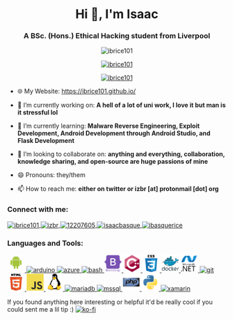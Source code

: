 <h1 align="center">Hi 👋, I'm Isaac</h1>
<h3 align="center">A BSc. (Hons.) Ethical Hacking student from Liverpool</h3>
<p align="center">
	<img src="https://komarev.com/ghpvc/?username=ibrice101&label=Profile%20views&color=0e75b6&style=flat" alt="ibrice101" />
</p>
<p align="center">
	<a href="https://github.com/ryo-ma/github-profile-trophy">
		<img src="https://github-profile-trophy.vercel.app/?username=ibrice101" alt="ibrice101" />
	</a>
</p>
<p align="center">
	<a href="https://twitter.com/ibrice101" target="blank">
		<img src="https://img.shields.io/twitter/follow/ibrice101?logo=twitter&style=for-the-badge" alt="ibrice101" />
	</a>
</p>

- 🌐 My Website: https://ibrice101.github.io/

- 🔭 I’m currently working on: **A hell of a lot of uni work, I love it but man is it stressful lol**

- 🌱 I’m currently learning: **Malware Reverse Engineering, Exploit Development, Android Development through Android Studio, and Flask Development**

- 👯 I’m looking to collaborate on: **anything and everything, collaboration, knowledge sharing, and open-source are huge passions of mine**

- 😄 Pronouns: they\/them

- 📫 How to reach me: **either on twitter or izbr [at] protonmail [dot] org**


<h3 align="left">Connect with me:</h3>
<p align="left">
	<a href="https://twitter.com/ibrice101" target="blank">
		<img align="center" src="https://raw.githubusercontent.com/rahuldkjain/github-profile-readme-generator/master/src/images/icons/Social/twitter.svg" alt="ibrice101" height="30" width="40" />
	</a>
	<a href="https://linkedin.com/in/izbr" target="blank">
		<img align="center" src="https://raw.githubusercontent.com/rahuldkjain/github-profile-readme-generator/master/src/images/icons/Social/linked-in-alt.svg" alt="izbr" height="30" width="40" />
	</a>
	<a href="https://stackoverflow.com/users/12207605" target="blank">
		<img align="center" src="https://raw.githubusercontent.com/rahuldkjain/github-profile-readme-generator/master/src/images/icons/Social/stack-overflow.svg" alt="12207605" height="30" width="40" />
	</a>
	<a href="https://instagram.com/isaacbasque" target="blank">
		<img align="center" src="https://raw.githubusercontent.com/rahuldkjain/github-profile-readme-generator/master/src/images/icons/Social/instagram.svg" alt="isaacbasque" height="30" width="40" />
	</a>
	<a href="https://www.hackerrank.com/ibasquerice" target="blank">
		<img align="center" src="https://raw.githubusercontent.com/rahuldkjain/github-profile-readme-generator/master/src/images/icons/Social/hackerrank.svg" alt="ibasquerice" height="30" width="40" />
	</a>
</p>
<h3 align="left">Languages and Tools:</h3>
<p align="left">
	<a href="https://developer.android.com" target="_blank">
		<img src="https://raw.githubusercontent.com/devicons/devicon/master/icons/android/android-original-wordmark.svg" alt="android" width="40" height="40"/>
	</a>
	<a href="https://www.arduino.cc/" target="_blank">
		<img src="https://cdn.worldvectorlogo.com/logos/arduino-1.svg" alt="arduino" width="40" height="40"/>
	</a>
	<a href="https://azure.microsoft.com/en-in/" target="_blank">
		<img src="https://www.vectorlogo.zone/logos/microsoft_azure/microsoft_azure-icon.svg" alt="azure" width="40" height="40"/>
	</a>
	<a href="https://www.gnu.org/software/bash/" target="_blank">
		<img src="https://www.vectorlogo.zone/logos/gnu_bash/gnu_bash-icon.svg" alt="bash" width="40" height="40"/>
	</a>
	<a href="https://getbootstrap.com" target="_blank">
		<img src="https://raw.githubusercontent.com/devicons/devicon/master/icons/bootstrap/bootstrap-plain-wordmark.svg" alt="bootstrap" width="40" height="40"/>
	</a>
	<a href="https://www.w3schools.com/cpp/" target="_blank">
		<img src="https://raw.githubusercontent.com/devicons/devicon/master/icons/cplusplus/cplusplus-original.svg" alt="cplusplus" width="40" height="40"/>
	</a>
	<a href="https://www.w3schools.com/css/" target="_blank">
		<img src="https://raw.githubusercontent.com/devicons/devicon/master/icons/css3/css3-original-wordmark.svg" alt="css3" width="40" height="40"/>
	</a>
	<a href="https://www.docker.com/" target="_blank">
		<img src="https://raw.githubusercontent.com/devicons/devicon/master/icons/docker/docker-original-wordmark.svg" alt="docker" width="40" height="40"/>
	</a>
	<a href="https://dotnet.microsoft.com/" target="_blank">
		<img src="https://raw.githubusercontent.com/devicons/devicon/master/icons/dot-net/dot-net-original-wordmark.svg" alt="dotnet" width="40" height="40"/>
	</a>
	<a href="https://git-scm.com/" target="_blank">
		<img src="https://www.vectorlogo.zone/logos/git-scm/git-scm-icon.svg" alt="git" width="40" height="40"/>
	</a>
	<a href="https://www.w3.org/html/" target="_blank">
		<img src="https://raw.githubusercontent.com/devicons/devicon/master/icons/html5/html5-original-wordmark.svg" alt="html5" width="40" height="40"/>
	</a>
	<a href="https://developer.mozilla.org/en-US/docs/Web/JavaScript" target="_blank">
		<img src="https://raw.githubusercontent.com/devicons/devicon/master/icons/javascript/javascript-original.svg" alt="javascript" width="40" height="40"/>
	</a>
	<a href="https://www.linux.org/" target="_blank">
		<img src="https://raw.githubusercontent.com/devicons/devicon/master/icons/linux/linux-original.svg" alt="linux" width="40" height="40"/>
	</a>
	<a href="https://mariadb.org/" target="_blank">
		<img src="https://www.vectorlogo.zone/logos/mariadb/mariadb-icon.svg" alt="mariadb" width="40" height="40"/>
	</a>
	<a href="https://www.microsoft.com/en-us/sql-server" target="_blank">
		<img src="https://www.svgrepo.com/show/303229/microsoft-sql-server-logo.svg" alt="mssql" width="40" height="40"/>
	</a>
	<a href="https://www.php.net" target="_blank">
		<img src="https://raw.githubusercontent.com/devicons/devicon/master/icons/php/php-original.svg" alt="php" width="40" height="40"/>
	</a>
	<a href="https://www.python.org" target="_blank">
		<img src="https://raw.githubusercontent.com/devicons/devicon/master/icons/python/python-original.svg" alt="python" width="40" height="40"/>
	</a>
	<a href="https://dotnet.microsoft.com/apps/xamarin" target="_blank">
		<img src="https://raw.githubusercontent.com/detain/svg-logos/780f25886640cef088af994181646db2f6b1a3f8/svg/xamarin.svg" alt="xamarin" width="40" height="40"/>
	</a>
</p>

If you found anything here interesting or helpful it'd be really cool if you could sent me a lil tip :)
[![ko-fi](https://ko-fi.com/img/githubbutton_sm.svg)](https://ko-fi.com/A0A1D0FSN)
<!-- 
<p>
	<img align="left" src="https://github-readme-stats.vercel.app/api/top-langs?username=ibrice101&show_icons=true&locale=en&theme=material-palenight&exclude_repo=dotfiles,FasthostsProject,theStudioApp,EDPDemonstration,EVaporate" alt="ibrice101" />
</p>
<p>&nbsp;
	<img align="center" src="https://github-readme-stats.vercel.app/api?username=ibrice101&show_icons=true&locale=en&theme=material-palenight" alt="ibrice101" />
</p>
-->
